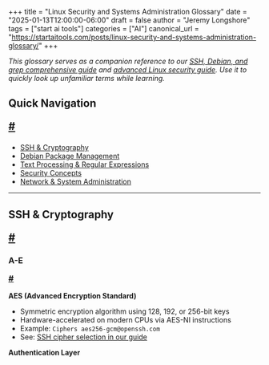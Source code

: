 +++
title = "Linux Security and Systems Administration Glossary"
date = "2025-01-13T12:00:00-06:00"
draft = false
author = "Jeremy Longshore"
tags = ["start ai tools"]
categories = ["AI"]
canonical_url = "https://startaitools.com/posts/linux-security-and-systems-administration-glossary/"
+++

<p><em>This glossary serves as a companion reference to our <a href="https://startaitools.com/posts/ssh-deb-grep-comprehensive-guide/">SSH, Debian, and grep comprehensive guide</a> and <a href="https://startaitools.com/posts/advanced-linux-security-ssh-debian-text-processing/">advanced Linux security guide</a>. Use it to quickly look up unfamiliar terms while learning.</em></p>
<h2 id="quick-navigation">
 Quick Navigation
<p><a class="anchor" href="#quick-navigation">#</a></p>
</h2>
<ul>
<li><a href="#ssh--cryptography">SSH &amp; Cryptography</a></li>
<li><a href="#debian-package-management">Debian Package Management</a></li>
<li><a href="#text-processing--regular-expressions">Text Processing &amp; Regular Expressions</a></li>
<li><a href="#security-concepts">Security Concepts</a></li>
<li><a href="#network--system-administration">Network &amp; System Administration</a></li>
</ul>
<hr/>
<h2 id="ssh--cryptography">
 SSH &amp; Cryptography
<p><a class="anchor" href="#ssh--cryptography">#</a></p>
</h2>
<h3 id="a-e">
 A-E
<p><a class="anchor" href="#a-e">#</a></p>
</h3>
<p><strong>AES (Advanced Encryption Standard)</strong></p>
<ul>
<li>Symmetric encryption algorithm using 128, 192, or 256-bit keys</li>
<li>Hardware-accelerated on modern CPUs via AES-NI instructions</li>
<li>Example: <code>Ciphers aes256-gcm@openssh.com</code></li>
<li>See: <a href="https://startaitools.com/posts/advanced-linux-security-ssh-debian-text-processing/#performance-optimization-through-multiplexing-and-algorithm-selection">SSH cipher selection in our guide</a></li>
</ul>
<p><strong>Authentication Layer</strong></p>
